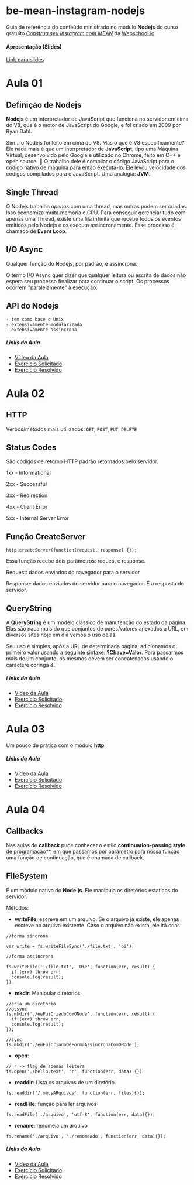 # be-mean-instagram-nodejs 
Guia de referência do conteúdo ministrado no módulo **Nodejs** do curso gratuíto [*Construa seu Instagram com MEAN*](http://dagora.net/be-mean/) da [Webschool.io](https://github.com/Webschool-io/)

#### Apresentação (Slides)
[Link para slides](https://docs.google.com/presentation/d/1_CHh_fTkzgxAnxB3MlZ5WRhTqMLViMk__jkCZiZ3IMA/edit#slide=id.ge8762dc44_0_0)

# Aula 01 

## Definição de Nodejs

**Nodejs** é um interpretador de JavaScript que funciona no servidor em cima do V8, que é o motor de JavaScript do Google, e foi criado em 2009 por Ryan Dahl. 

Sim... o Nodejs foi feito em cima do V8. Mas o que é V8 especificamente? Ele nada mais é que um interpretador de **JavaScript**, tipo uma Máquina Virtual, desenvolvido pelo Google e utilizado no Chrome, feito em C++ e open source. :metal: O trabalho dele é compilar o código JavaScript para o código nativo de máquina para então executá-lo. Ele levou velocidade dos códigos compilados para o JavaScript. Uma analogia: **JVM**.

## Single Thread

O Nodejs trabalha *apenas* com uma thread, mas outras podem ser criadas. Isso economiza muita memória e CPU. Para conseguir gerenciar tudo com apenas uma Thread, existe uma fila infinita que recebe todos os eventos emitidos pelo Nodejs e os executa assincronamente. Esse processo é chamado de **Event Loop**.

## I/O Async

Qualquer função do Nodejs, por padrão, é assíncrona. 

O termo I/O Async quer dizer que qualquer leitura ou escrita de dados não espera seu processo finalizar para continuar o script. Os processos ocorrem "paralelamente" à execução.

## API do Nodejs

```
- tem como base o Unix
- extensivamente modularizada
- extensivamente assíncrona
```

##### Links da Aula
- [Vídeo da Aula](https://www.youtube.com/watch?v=OgfO37F6mdg)
- [Exercício Solicitado](https://github.com/Webschool-io/be-mean-instagram/blob/master/Apostila/classes/nodejs/exercises/class-01.md)
- [Exercício Resolvido](https://github.com/fauker/be-mean-instagram-nodejs/blob/master/exercises/class-01-resolved-fauker-lucas-moreira.md)

# Aula 02

## HTTP

Verbos/métodos mais utilizados: `GET`, `POST`, `PUT`, `DELETE`

## Status Codes

São códigos de retorno HTTP padrão retornados pelo servidor.

1xx - Informational

2xx - Successful

3xx - Redirection

4xx - Client Error

5xx - Internal Server Error

## Função CreateServer

`http.createServer(function(request, response) {});`

Essa função recebe dois parâmetros: request e response.

Request: dados enviados do navegador para o servidor

Response: dados enviados do servidor para o navegador. É a resposta do
servidor.

## QueryString

A **QueryString** é um modelo clássico de manutenção do estado da página. Elas são nada mais do que conjuntos de pares/valores anexados a URL, em diversos sites hoje em dia vemos o uso delas.

Seu uso é simples, após a URL de determinada página, adicionamos o primeiro valor usando a seguinte sintaxe: **?Chave=Valor**. Para passarmos mais de um conjunto, os mesmos devem ser concatenados usando o caractere coringa &.


##### Links da Aula

- [Vídeo da Aula](https://www.youtube.com/watch?v=mDtNcosGgiU)
- [Exercício Solicitado](https://github.com/Webschool-io/be-mean-instagram/blob/master/Apostila/classes/nodejs/exercises/class-02.md)
- [Exercício Resolvido](https://github.com/fauker/be-mean-instagram-nodejs/blob/master/exercises/class-02-resolved-fauker-Lucas-Moreira.md)

# Aula 03

Um pouco de prática com o módulo **http**.

##### Links da Aula

- [Vídeo da Aula](https://www.youtube.com/watch?v=TpNofR3Axsk)
- [Exercício Solicitado](https://github.com/Webschool-io/be-mean-instagram/blob/master/Apostila/classes/nodejs/exercises/class-03.md)
- [Exercício Resolvido](https://github.com/fauker/be-mean-instagram-nodejs/blob/master/exercises/class-03-resolved-fauker-Lucas-Moreira.md)

# Aula 04

## Callbacks

Nas aulas de **callback** pude conhecer o estilo **continuation-passing
style** de programação**, em que passamos por parâmetro para nossa
função uma função de continuação, que é chamada de callback.

## FileSystem

É um módulo nativo do **Node.js**. Ele manipula os diretórios estaticos
do servidor.

Métodos:

- **writeFile**: escreve em um arquivo. Se o arquivo já existe, ele
  apenas escreve no arquivo existente. Caso o arquivo não exista, ele
  irá criar.

```
//forma síncrona

var write = fs.writeFileSync('./file.txt', 'oi');

//forma assíncrona

fs.writeFile('./file.txt', 'Oie', function(err, result) {
  if (err) throw err;
  console.log(result);
})
```

- **mkdir**: Manipular diretórios.

```
//cria um diretório
//assync
fs.mkdir('./euFuiCriadoComONode', function(err, result) {
  if (err) throw err;
  console.log(result);
});

//sync
fs.mkdir('./euFuiCriadoDeFormaAssincronaComONode');
```

- **open**:

```
// r -> flag de apenas leitura
fs.open('./hello.text', 'r', function(err, data) {})
```

- **readdir**: Lista os arquivos de um diretório.

```
fs.readdir('/.meusARquivos', function(err, files){});
```

- **readFile**: função para ler arquivos

```
fs.readFile('./arquivo', 'utf-8', function(err, data){});
```

- **rename**: renomeia um arquivo

```
fs.rename('./arquivo', './renomeado', function(err, data){});
```

##### Links da Aula

- [Vídeo da Aula](https://www.youtube.com/watch?v=f9SE7Y0qYEg)
- [Exercício Solicitado](https://github.com/Webschool-io/be-mean-instagram/blob/master/Apostila/classes/nodejs/exercises/class-04.md)
- [Exercício Resolvido](https://github.com/fauker/be-mean-instagram-nodejs/blob/master/exercises/class-04-resolved-fauker-Lucas-Moreira.md)
